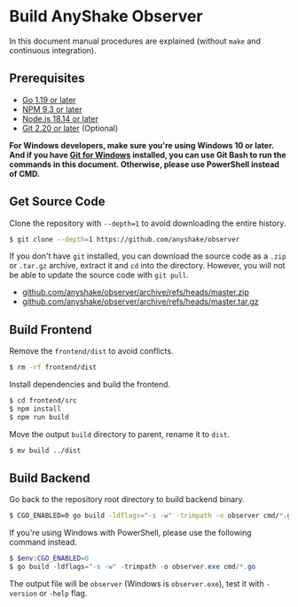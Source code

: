 # Build AnyShake Observer

In this document manual procedures are explained (without `make` and continuous integration).

## Prerequisites

 - [Go 1.19 or later](https://golang.org/doc/install)
 - [NPM 9.3 or later](https://www.npmjs.com/get-npm)
 - [Node.js 18.14 or later](https://nodejs.org/en/download/)
 - [Git 2.20 or later](https://git-scm.com/downloads) (Optional)

**For Windows developers, make sure you're using Windows 10 or later. And if you have [Git for Windows](https://git-scm.com/download/win) installed, you can use Git Bash to run the commands in this document. Otherwise, please use PowerShell instead of CMD.**

## Get Source Code

Clone the repository with `--depth=1` to avoid downloading the entire history.

``` bash
$ git clone --depth=1 https://github.com/anyshake/observer
```

If you don't have `git` installed, you can download the source code as a `.zip` or `.tar.gz` archive, extract it and `cd` into the directory. However, you will not be able to update the source code with `git pull`.

 - [github.com/anyshake/observer/archive/refs/heads/master.zip](https://github.com/anyshake/observer/archive/refs/heads/master.zip)
 - [github.com/anyshake/observer/archive/refs/heads/master.tar.gz](https://github.com/anyshake/observer/archive/refs/heads/master.tar.gz)

## Build Frontend

Remove the `frontend/dist` to avoid conflicts.

``` bash
$ rm -rf frontend/dist
```

Install dependencies and build the frontend.

``` bash
$ cd frontend/src
$ npm install
$ npm run build
```

Move the output `build` directory to parent, rename it to `dist`.

``` bash
$ mv build ../dist
```

## Build Backend

Go back to the repository root directory to build backend binary.

``` bash
$ CGO_ENABLED=0 go build -ldflags="-s -w" -trimpath -o observer cmd/*.go
```

If you're using Windows with PowerShell, please use the following command instead.

```powershell
$ $env:CGO_ENABLED=0
$ go build -ldflags="-s -w" -trimpath -o observer.exe cmd/*.go
```

The output file will be `observer` (Windows is `observer.exe`), test it with `-version` or `-help` flag.
